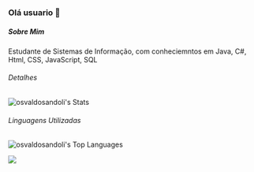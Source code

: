 ### Olá usuario 👋


##### Sobre Mim
Estudante de Sistemas de Informação, com conheciemntos em Java, C#, Html, CSS, JavaScript, SQL

###### Detalhes
![osvaldosandoli's Stats](https://github-readme-stats.vercel.app/api?username=osvaldosandoli&theme=dark&show_icons=true&hide_border=true&count_private=true)

###### Linguagens Utilizadas
![osvaldosandoli's Top Languages](https://github-readme-stats.vercel.app/api/top-langs/?username=osvaldosandoli&theme=dark&show_icons=true&hide_border=true&layout=compact)


[<img src="https://img.shields.io/badge/LinkedIn-0077B5?style=for-the-badge&logo=linkedin&logoColor=white" />](https://www.linkedin.com/in/osvaldosandoli/)
